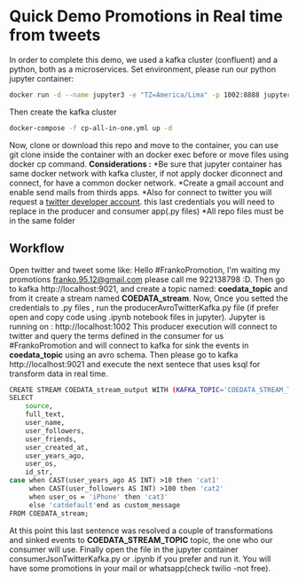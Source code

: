 # Quick Demo Promotions in Real time from tweets
In order to complete this demo, we used a kafka cluster (confluent) and a python, both as a microservices.
Set environment, please run our python jupyter container:
``` bash
docker run -d --name jupyter3 -e "TZ=America/Lima" -p 1002:8888 jupyter/datascience-notebook
```
Then create the kafka cluster
``` bash
docker-compose -f cp-all-in-one.yml up -d
```
Now, clone or download this repo and move to the container, you can use git clone inside the container with an docker exec before or move files using docker cp command.
**Considerations :**
*Be sure that jupyter container has same docker network with kafka cluster, if not apply docker diconnect and connect, for have a common docker network.
*Create a gmail account and enable send mails from thirds apps.
*Also for connect to twitter you will request a [twitter developer account](https://developer.twitter.com/en). this last credentials you will need to replace in the producer and consumer app(.py files)
*All repo files must be in the same folder

## Workflow
Open twitter and tweet some like: Hello #FrankoPromotion, I'm waiting my promotions franko.95.12@gmail.com please call me 922138798 :D.
Then go to kafka http://localhost:9021, and create a topic named: **coedata_topic** and from it create a stream named **COEDATA_stream**. 
Now, Once you setted the credentials to .py files , run the producerAvroTwitterKafka.py file (if prefer open and copy code using .ipynb notebook files in jupyter). Jupyter is running on : http://localhost:1002
This producer execution will connect to twitter and query the terms defined in the consumer for us #FrankoPromotion and will connect to kafka for sink the events in **coedata_topic** using an avro schema.
Then please go to kafka  http://localhost:9021 and execute the next sentece that uses ksql for transform data in real time.
``` bash
CREATE STREAM COEDATA_stream_output WITH (KAFKA_TOPIC='COEDATA_STREAM_TOPIC',VALUE_FORMAT='JSON') AS 
SELECT 
    source,
    full_text,
    user_name,
    user_followers,
    user_friends,
    user_created_at,
    user_years_ago,
    user_os,
    id_str,
case when CAST(user_years_ago AS INT) >10 then 'cat1' 
     when CAST(user_followers AS INT) >100 then 'cat2' 
     when user_os = 'iPhone' then 'cat3' 
     else 'catdefault'end as custom_message
FROM COEDATA_stream;
```
At this point this last sentence was resolved a couple of transformations and sinked events to **COEDATA_STREAM_TOPIC** topic, the one who our consumer will use.
Finally open the file in the jupyter container consumerJsonTwitterKafka.py or .ipynb if you prefer and run it.
You will have some promotions in your mail or whatsapp(check twilio -not free).


